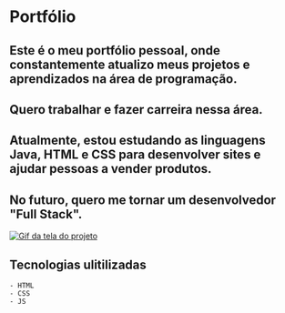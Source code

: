 # Portfólio
## Este é o meu portfólio pessoal, onde constantemente atualizo meus projetos e aprendizados na área de programação.

## Quero trabalhar e fazer carreira nessa área.

## Atualmente, estou estudando as linguagens Java, HTML e CSS para desenvolver sites e ajudar pessoas a vender produtos.

## No futuro, quero me tornar um desenvolvedor "Full Stack".

[<img src="./Gif-projeto.gif" alt="Gif da tela do projeto">](https://thyagocpg1337.github.io/Portifolio-atualizado/)

## Tecnologias ulitilizadas
```
- HTML
- CSS
- JS
```
